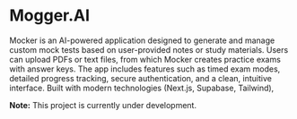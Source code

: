 # Mogger.AI

Mocker is an AI-powered application designed to generate and manage custom mock tests based on user-provided notes or study materials. Users can upload PDFs or text files, from which Mocker creates practice exams with answer keys. The app includes features such as timed exam modes, detailed progress tracking, secure authentication, and a clean, intuitive interface. Built with modern technologies (Next.js, Supabase, Tailwind),

**Note:** This project is currently under development.